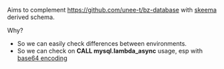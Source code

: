 Aims to complement https://github.com/unee-t/bz-database with
[skeema](https://github.com/skeema/skeema/) derived schema.

Why?

* So we can easily check differences between environments.
* So we can check on **CALL mysql.lambda_async** usage, esp with [base64 encoding](https://github.com/unee-t/bz-database/issues/73)
